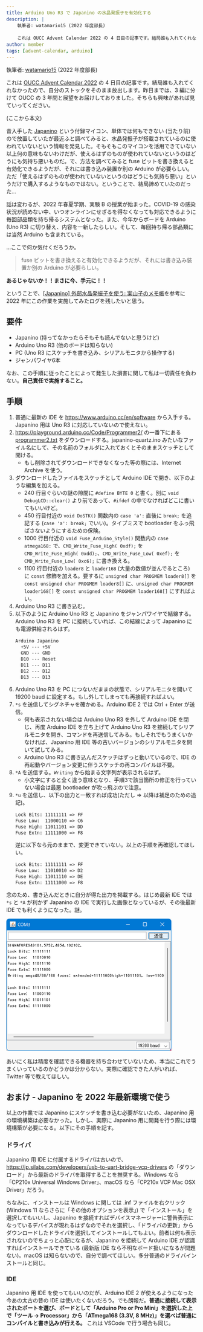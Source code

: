 ```yaml
---
title: Arduino Uno R3 で Japanino の水晶発振子を有効化する
description: |
    執筆者: watamario15 (2022 年度部長)

    これは OUCC Advent Calendar 2022 の 4 日目の記事です。結局誰も入れてくれなかったので、自分のストックをそのまま放出します。昨日までは、3 編に分けて OUCC の 3 年間と展望をお届けしておりました。そちらも興味があれば見ていってください。
author: member
tags: [advent-calendar, arduino]
---
```


執筆者: [watamario15](https://github.com/watamario15) (2022 年度部長)

これは [OUCC Advent Calendar 2022](https://adventar.org/calendars/7859) の 4 日目の記事です。結局誰も入れてくれなかったので、自分のストックをそのまま放出します。昨日までは、3 編に分けて OUCC の 3 年間と展望をお届けしておりました。そちらも興味があれば見ていってください。

(ここから本文)

昔入手した [Japanino](https://otonanokagaku.net/japanino/) という付録マイコン、単体では何もできない (当たり前) ので放置していたが最近ふと調べてみると、水晶発振子が搭載されているのに使われていないという情報を発見した。そもそもこのマイコンを活用できていない以上何の意味もないわけだが、使えるはずのものが使われていないというのはどうにも気持ち悪いものだ。で、方法を調べてみると fuse ビットを書き換えると有効化できるようだが、それには書き込み装置か別の Arduino が必要らしい。ただ「使えるはずのものが使われていないというのはどうにも気持ち悪い」というだけで購入するようなものではない。ということで、結局諦めていたのだった...

話は変わるが、2022 年春夏学期、実験 B の授業が始まった。COVID-19 の感染状況が読めない中、いつオンラインにせざるを得なくなっても対応できるように毎回部品類を持ち帰るシステムとなった。また、今年からボードを Arduino (Uno R3) に切り替え、内容を一新したらしい。そして、毎回持ち帰る部品類には当然 Arduino も含まれている。

...ここで何か気付くだろうか。

> fuse ビットを書き換えると有効化できるようだが、それには書き込み装置か別の Arduino が必要らしい。

**あるじゃないか！！まさに今、手元に！！**

ということで、[\[Japanino\] 外部水晶発振子を使う: 案山子のメモ帳](http://kamemo.cocolog-nifty.com/blog/2010/06/japanino-9afa.html)を参考に 2022 年にこの作業を実施してみたログを残したいと思う。

## 要件
- Japanino (持ってなかったらそもそも読んでないと思うけど)
- Arduino Uno R3 (他のボードは知らない)
- PC (Uno R3 にスケッチを書き込み、シリアルモニタから操作する)
- ジャンパワイヤ6本

なお、この手順に従ったことによって発生した損害に関して私は一切責任を負わない。**自己責任で実施すること。**

## 手順
1. 普通に最新の IDE を https://www.arduino.cc/en/software から入手する。Japanino 用は Uno R3 に対応していないので使えない。
1. https://playground.arduino.cc/Code/Programmer2/ の一番下にある [programmer2.txt](https://playground.arduino.cc/uploads/Code/programmer2/index.txt) をダウンロードする。japanino-quartz.ino みたいなファイル名にして、その名前のフォルダに入れておくとそのままスケッチとして開ける。
   - もし削除されてダウンロードできなくなった等の際には、Internet Archive を使う。
1. ダウンロードしたファイルをスケッチとして Arduino IDE で開き、以下のような編集を加える。
   - 240 行目ぐらいの謎の隙間に `#define BYTE 0` と書く。別に `void DebugLCD::clear()` より前であって、`#ifdef` の中でなければどこに書いてもいいけど。
   - 450 行目付近の `void DoSTK()` 関数内の `case 'a':` 直後に `break;` を追記する (`case 'a': break;` でいい)。タイプミスで bootloader をふっ飛ばさないようにするための保険。
   - 1000 行目付近の `void Fuse_Arduino_Style()` 関数内の `case atmega168:` で、`CMD_Write_Fuse_High( 0xdf);` を `CMD_Write_Fuse_High( 0xdd);`、`CMD_Write_Fuse_Low( 0xef);` を `CMD_Write_Fuse_Low( 0xc6);` に書き換える。
   - 1100 行目付近の `loader8` と `loader168` (大量の数値が並んでるところ) に `const` 修飾を加える。要するに `unsigned char PROGMEM loader8[]` を `const unsigned char PROGMEM loader8[]` に、`unsigned char PROGMEM loader168[]` を `const unsigned char PROGMEM loader168[]` にすればよい。
1. Arduino Uno R3 に書き込む。
1. 以下のように Arduino Uno R3 と Japanino をジャンパワイヤで結線する。Arduino Uno R3 を PC に接続していれば、この結線によって Japanino にも電源供給されるはず。
   ```
   Arduino Japanino
     +5V --- +5V
     GND --- GND
     D10 --- Reset
     D11 --- D11
     D12 --- D12
     D13 --- D13
   ```
1. Arduino Uno R3 を PC につないだままの状態で、シリアルモニタを開いて 19200 baud に設定する。もし外してしまっても再接続すればよい。
1. `*s` を送信してシグネチャを確かめる。Arduino IDE 2 では Ctrl + Enter が送信。
   - 何も表示されない場合は Arduino Uno R3 を外して Arduino IDE を閉じ、再度 Arduino IDE を立ち上げて Arduino Uno R3 を接続してシリアルモニタを開き、コマンドを再送信してみる。もしそれでもうまくいかなければ、Japanino 用 IDE 等の古いバージョンのシリアルモニタを開いて試してみる。
   - Arduino Uno R3 に書き込んだスケッチはずっと動いているので、IDE の再起動やバージョン変更に伴うスケッチの再コンパイルは不要。
1. `*A` を送信する。`Writing` から始まる文字列が表示されるはず。
   - 小文字にすると全く違う意味となり、手順3で該当箇所の修正を行っていない場合は最悪 bootloader が吹っ飛ぶので注意。
1. `*u` を送信し、以下の出力と一致すれば成功(ただし =&gt; 以降は補足のための追記)。
   ```
   Lock Bits: 11111111 => FF
   Fuse Low:  11000110 => C6
   Fuse High: 11011101 => DD
   Fuse Extn: 11111000 => F8
   ```
   逆に以下なら元のままで、変更できていない。以上の手順を再確認してほしい。
   ```
   Lock Bits: 11111111 => FF
   Fuse Low:  11010010 => D2
   Fuse High: 11011110 => DE
   Fuse Extn: 11111000 => F8
   ```

念のため、書き込んだときに自分が得た出力を掲載する。はじめ最新 IDE では `*s` と `*A` が利かず Japanino の IDE で実行した画像となっているが、その後最新 IDE でも利くようになった。謎。

![出力](./875/fuse.webp)

あいにく私は精度を確認できる機器を持ち合わせていないため、本当にこれでうまくいっているのかどうかは分からない。実際に確認できた人がいれば、Twitter 等で教えてほしい。

## おまけ - Japanino を 2022 年最新環境で使う
以上の作業では Japanino にスケッチを書き込む必要がないため、Japanino 用の環境構築は必要なかった。しかし、実際に Japanino 用に開発を行う際には環境構築が必要になる。以下にその手順を記す。

### ドライバ
Japanino 用 IDE に付属するドライバは古いので、https://jp.silabs.com/developers/usb-to-uart-bridge-vcp-drivers の「ダウンロード」から最新のドライバを取得することを推奨する。Windows なら「CP210x Universal Windows Driver」、macOS なら「CP210x VCP Mac OSX Driver」だろう。

ちなみに、インストールは Windows に関しては .inf ファイルを右クリック (Windows 11 ならさらに「その他のオプションを表示」) で「インストール」を選択してもいいし、Japanino を接続すればデバイスマネージャーに警告表示になっているデバイスが現れるはずなのでそれを選択し、「ドライバの更新」からダウンロードしたドライバを選択してインストールしてもよい。前者は何も表示されないのでちょっと心配になるが、Japanino を接続して Arduino IDE が認識すればインストールできている (最新版 IDE なら不明なボード扱いになるが問題ない)。macOS は知らないので、自分で調べてほしい。多分普通のドライバインストールと同じ。

### IDE
Japanino 用 IDE を使ってもいいのだが、Arduino IDE 2 が使えるようになった今あの太古の昔の IDE は使いたくないだろう。でも朗報だ。**普通に接続して表示されたポートを選び、ボードとして「Arduino Pro or Pro Mini」を選択した上で「ツール -&gt; Processor」から「ATmega168 (3.3V, 8 MHz)」を選べば普通にコンパイルと書き込みが行える。** これは VSCode で行う場合も同じ。
